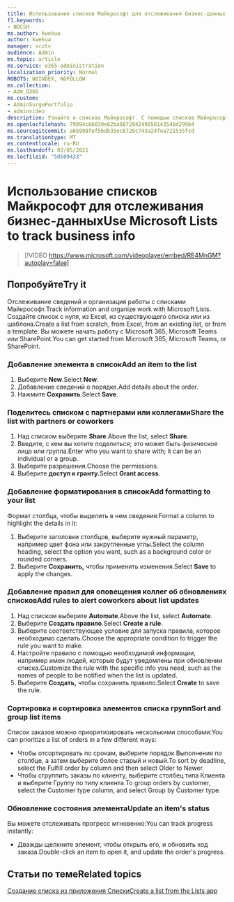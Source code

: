 ```yaml
---
title: Использование списков Майкрософт для отслеживания бизнес-данных
f1.keywords:
- NOCSH
ms.author: kwekua
author: kwekua
manager: scotv
audience: Admin
ms.topic: article
ms.service: o365-administration
localization_priority: Normal
ROBOTS: NOINDEX, NOFOLLOW
ms.collection:
- Adm_O365
ms.custom:
- AdminSurgePortfolio
- adminvideo
description: Узнайте о списках Майкрософт. С помощью списков Майкрософт можно отслеживать сведения о клиентах, такие как тип клиента, выполнение заказов и ход выполнения заказа.
ms.openlocfilehash: 79094c6b039e62ba88720424985814354bd299b4
ms.sourcegitcommit: a6b998fef5bdb35ec6726c743a24fea721535fcd
ms.translationtype: MT
ms.contentlocale: ru-RU
ms.lasthandoff: 03/05/2021
ms.locfileid: "50509433"
---
```

# <a name="use-microsoft-lists-to-track-business-info"></a><span data-ttu-id="09ce2-104">Использование списков Майкрософт для отслеживания бизнес-данных</span><span class="sxs-lookup"><span data-stu-id="09ce2-104">Use Microsoft Lists to track business info</span></span>

> [!VIDEO https://www.microsoft.com/videoplayer/embed/RE4MnGM?autoplay=false]

## <a name="try-it"></a><span data-ttu-id="09ce2-105">Попробуйте</span><span class="sxs-lookup"><span data-stu-id="09ce2-105">Try it</span></span>

<span data-ttu-id="09ce2-106">Отслеживание сведений и организация работы с списками Майкрософт.</span><span class="sxs-lookup"><span data-stu-id="09ce2-106">Track information and organize work with Microsoft Lists.</span></span> <span data-ttu-id="09ce2-107">Создайте список с нуля, из Excel, из существующего списка или из шаблона.</span><span class="sxs-lookup"><span data-stu-id="09ce2-107">Create a list from scratch, from Excel, from an existing list, or from a template.</span></span> <span data-ttu-id="09ce2-108">Вы можете начать работу с Microsoft 365, Microsoft Teams или SharePoint.</span><span class="sxs-lookup"><span data-stu-id="09ce2-108">You can get started from Microsoft 365, Microsoft Teams, or SharePoint.</span></span>

### <a name="add-an-item-to-the-list"></a><span data-ttu-id="09ce2-109">Добавление элемента в список</span><span class="sxs-lookup"><span data-stu-id="09ce2-109">Add an item to the list</span></span>

1. <span data-ttu-id="09ce2-110">Выберите **New**.</span><span class="sxs-lookup"><span data-stu-id="09ce2-110">Select **New**.</span></span>
1. <span data-ttu-id="09ce2-111">Добавление сведений о порядке.</span><span class="sxs-lookup"><span data-stu-id="09ce2-111">Add details about the order.</span></span>
1. <span data-ttu-id="09ce2-112">Нажмите **Сохранить**.</span><span class="sxs-lookup"><span data-stu-id="09ce2-112">Select **Save**.</span></span>

### <a name="share-the-list-with-partners-or-coworkers"></a><span data-ttu-id="09ce2-113">Поделитесь списком с партнерами или коллегами</span><span class="sxs-lookup"><span data-stu-id="09ce2-113">Share the list with partners or coworkers</span></span>

1. <span data-ttu-id="09ce2-114">Над списком выберите **Share**.</span><span class="sxs-lookup"><span data-stu-id="09ce2-114">Above the list, select **Share**.</span></span>
1. <span data-ttu-id="09ce2-115">Введите, с кем вы хотите поделиться; это может быть физическое лицо или группа.</span><span class="sxs-lookup"><span data-stu-id="09ce2-115">Enter who you want to share with; it can be an individual or a group.</span></span>
1. <span data-ttu-id="09ce2-116">Выберите разрешения.</span><span class="sxs-lookup"><span data-stu-id="09ce2-116">Choose the permissions.</span></span>
1. <span data-ttu-id="09ce2-117">Выберите **доступ к гранту.**</span><span class="sxs-lookup"><span data-stu-id="09ce2-117">Select **Grant access**.</span></span>

### <a name="add-formatting-to-your-list"></a><span data-ttu-id="09ce2-118">Добавление форматирования в список</span><span class="sxs-lookup"><span data-stu-id="09ce2-118">Add formatting to your list</span></span>

<span data-ttu-id="09ce2-119">Формат столбца, чтобы выделить в нем сведения:</span><span class="sxs-lookup"><span data-stu-id="09ce2-119">Format a column to highlight the details in it:</span></span>

1. <span data-ttu-id="09ce2-120">Выберите заголовки столбцов, выберите нужный параметр, например цвет фона или закругленные углы.</span><span class="sxs-lookup"><span data-stu-id="09ce2-120">Select the column heading, select the option you want, such as a background color or rounded corners.</span></span>
1. <span data-ttu-id="09ce2-121">Выберите **Сохранить,** чтобы применить изменения.</span><span class="sxs-lookup"><span data-stu-id="09ce2-121">Select **Save** to apply the changes.</span></span>

### <a name="add-rules-to-alert-coworkers-about-list-updates"></a><span data-ttu-id="09ce2-122">Добавление правил для оповещения коллег об обновлениях списков</span><span class="sxs-lookup"><span data-stu-id="09ce2-122">Add rules to alert coworkers about list updates</span></span>

1. <span data-ttu-id="09ce2-123">Над списком выберите **Automate**.</span><span class="sxs-lookup"><span data-stu-id="09ce2-123">Above the list, select **Automate**.</span></span>
1. <span data-ttu-id="09ce2-124">Выберите **Создать правило**.</span><span class="sxs-lookup"><span data-stu-id="09ce2-124">Select **Create a rule**.</span></span>
1. <span data-ttu-id="09ce2-125">Выберите соответствующее условие для запуска правила, которое необходимо сделать.</span><span class="sxs-lookup"><span data-stu-id="09ce2-125">Choose the appropriate condition to trigger the rule you want to make.</span></span>
1. <span data-ttu-id="09ce2-126">Настройте правило с помощью необходимой информации, например имен людей, которые будут уведомлены при обновлении списка.</span><span class="sxs-lookup"><span data-stu-id="09ce2-126">Customize the rule with the specific info you need, such as the names of people to be notified when the list is updated.</span></span>
1. <span data-ttu-id="09ce2-127">Выберите **Создать,** чтобы сохранить правило.</span><span class="sxs-lookup"><span data-stu-id="09ce2-127">Select **Create** to save the rule.</span></span>

### <a name="sort-and-group-list-items"></a><span data-ttu-id="09ce2-128">Сортировка и сортировка элементов списка групп</span><span class="sxs-lookup"><span data-stu-id="09ce2-128">Sort and group list items</span></span>

<span data-ttu-id="09ce2-129">Список заказов можно приоритизировать несколькими способами:</span><span class="sxs-lookup"><span data-stu-id="09ce2-129">You can prioritize a list of orders in a few different ways:</span></span>

- <span data-ttu-id="09ce2-130">Чтобы отсортировать по срокам, выберите порядок Выполнения по столбце, а затем выберите более старый и новый.</span><span class="sxs-lookup"><span data-stu-id="09ce2-130">To sort by deadline, select the Fulfill order by column and then select Older to Newer.</span></span>
- <span data-ttu-id="09ce2-131">Чтобы сгруппить заказы по клиенту, выберите столбец типа Клиента и выберите Группу по типу клиента.</span><span class="sxs-lookup"><span data-stu-id="09ce2-131">To group orders by customer, select the Customer type column, and select Group by Customer type.</span></span>

### <a name="update-an-items-status"></a><span data-ttu-id="09ce2-132">Обновление состояния элемента</span><span class="sxs-lookup"><span data-stu-id="09ce2-132">Update an item's status</span></span>

<span data-ttu-id="09ce2-133">Вы можете отслеживать прогресс мгновенно:</span><span class="sxs-lookup"><span data-stu-id="09ce2-133">You can track progress instantly:</span></span>

- <span data-ttu-id="09ce2-134">Дважды щелкните элемент, чтобы открыть его, и обновить ход заказа.</span><span class="sxs-lookup"><span data-stu-id="09ce2-134">Double-click an item to open it, and update the order's progress.</span></span>

## <a name="related-topics"></a><span data-ttu-id="09ce2-135">Статьи по теме</span><span class="sxs-lookup"><span data-stu-id="09ce2-135">Related topics</span></span>

[<span data-ttu-id="09ce2-136">Создание списка из приложения Списки</span><span class="sxs-lookup"><span data-stu-id="09ce2-136">Create a list from the Lists app</span></span>](https://support.microsoft.com/office/create-a-list-from-the-lists-app-b5e0b7f8-136f-425f-a108-699586f8e8bd)
